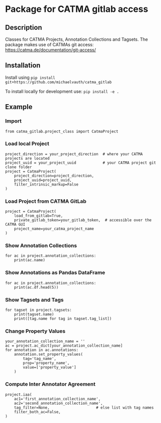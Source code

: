 # Package for CATMA gitlab access

## Description
Classes for CATMA Projects, Annotation Collections and Tagsets.
The package makes use of CATMAs git access: https://catma.de/documentation/git-access/

## Installation
Install using `pip install git+https://github.com/michaelvauth/catma_gitlab`

To install locally for development use: `pip install -e .`

## Example

### Import

    from catma_gitlab.project_class import CatmaProject
    
### Load local Project
    
    project_direction = your_project_direction  # where your CATMA projects are located 
    project_uuid = your_project_uuid            # your CATMA project git clone folder 
    project = CatmaProject(
        project_direction=project_direction,
        project_uuid=project_uuid,
        filter_intrinsic_markup=False
    )

### Load Project from CATMA GitLab

    project = CatmaProject(
        load_from_gitlab=True,
        private_gitlab_token=your_gitlab_token,  # accessible over the CATMA GUI
        project_name=your_catma_project_name
    )

    
### Show Annotation Collections
    
    for ac in project.annotation_collections:
        print(ac.name)
        
### Show Annotations as Pandas DataFrame

    for ac in project.annotation_collections:
        print(ac.df.head(5))
        
### Show Tagsets and Tags
    for tagset in project.tagsets:
        print(tagset.name)
        print([tag.name for tag in tagset.tag_list])
        
### Change Property Values
    your_annotation_collection_name = ''
    ac = project.ac_dict[your_annotation_collection_name]
    for annotation in ac.annotations:
        annotation.set_property_values(
            tag='tag_name',
            prop='property_name',
            value=['property_value']
        )
        
### Compute Inter Annotator Agreement
    project.iaa(
        ac1='first_annotation_collection_name',
        ac2='second_annotation_collection_name',
        tag_filter=None,                     # else list with tag names
        filter_both_ac=False,
    )
        
    
    
